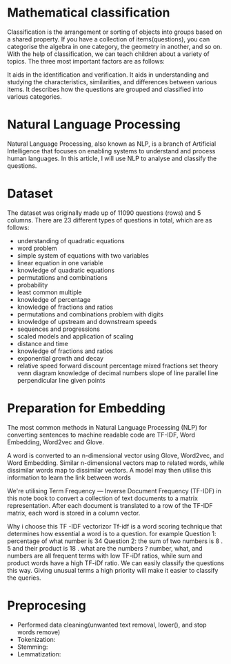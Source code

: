 # Mathematical classification
Classification is the arrangement or sorting of objects into groups based on a shared property. If you have a collection of items(questions), you can categorise the algebra in one category, the geometry in another, and so on.
With the help of classification, we can teach children about a variety of topics. The three most important factors are as follows:

It aids in the identification and verification.
It aids in understanding and studying the characteristics, similarities, and differences between various items.
It describes how the questions are grouped and classified into various categories.

# Natural Language Processing
Natural Language Processing, also known as NLP, is a branch of Artificial Intelligence that focuses on enabling systems to understand and process human languages. In this article, I will use NLP to analyse and classify the questions. 

# Dataset
The dataset was originally made up of 11090 questions (rows) and 5 columns.
There are 23 different types of questions in total, which are as follows: 
 
- understanding of quadratic equations
- word problem  
- simple system of equations with two variables  
- linear equation in one variable
- knowledge of quadratic equations
- permutations and combinations
- probability
- least common multiple
- knowledge of percentage 
- knowledge of fractions and ratios
- permutations and combinations problem with digits
- knowledge of upstream and downstream speeds
- sequences and progressions
- scaled models and application of scaling
- distance and time
- knowledge of fractions and ratios
- exponential growth and decay
- relative speed
forward discount percentage
mixed fractions
set theory venn diagram
knowledge of decimal numbers
slope of line  parallel line  perpendicular line  given points

# Preparation for Embedding 

The most common methods in Natural Language Processing (NLP) for converting sentences to machine readable code are TF-IDF, Word Embedding, Word2vec and Glove.

A word is converted to an n-dimensional vector using Glove, Word2vec, and Word Embedding. Similar n-dimensional vectors map to related words, while dissimilar words map to dissimilar vectors. 
A model may then utilise this information to learn the link between words

We're utilising Term Frequency — Inverse Document Frequency (TF-IDF) in this note book to convert a collection of text documents to a matrix representation. After each document is translated to a row of the TF-IDF matrix, each word is stored in a column vector.

Why i choose this TF -IDF vectorizor 
Tf-idf is a word scoring technique that determines how essential a word is to a question.
for example
Question 1: percentage  of what number is 34 
Question 2: the sum of two numbers is 8 . 5 and their product is 18 . what are the numbers ?
number, what, and numbers are all frequent terms with low TF-iDf ratios, while sum and product words have a high TF-iDf ratio.
We can easily classify the questions this way. Giving unusual terms a high priority will make it easier to classify the queries.

# Preprocesing
- Performed data cleaning(unwanted text removal, lower(), and stop words remove)
- Tokenization: 
- Stemming: 
- Lemmatization:




